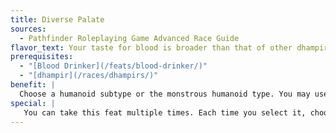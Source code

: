 ```yaml
---
title: Diverse Palate
sources:
  - Pathfinder Roleplaying Game Advanced Race Guide
flavor_text: Your taste for blood is broader than that of other dhampirs.
prerequisites:
  - "[Blood Drinker](/feats/blood-drinker/)"
  - "[dhampir](/races/dhampirs/)"
benefit: |
  Choose a humanoid subtype or the monstrous humanoid type. You may use your [Blood Drinker](/feats/blood-drinker/) feat on creatures of this subtype or type.
special: |
   You can take this feat multiple times. Each time you select it, choose a new humanoid subtype or the monstrous humanoid.
---
```


